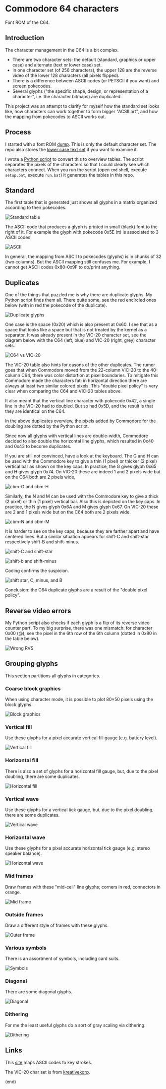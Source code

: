 # Commodore 64 characters

Font ROM of the C64.


## Introduction

The character management in the C64 is a bit complex.

- There are two character sets: the default (standard, graphics or upper case) and alternate (text or lower case) set.
- In one character set (of 256 characters), the upper 128 are the reverse video of the lower 128 characters (all pixels flipped).
- There is a difference between ASCII codes (or PETSCII if you want) and screen pokecodes.
- Several glyphs ("the specific shape, design, or representation of a character", i.e. the character bitmaps) are duplicated.

This project was an attempt to clarify for myself how the standard set looks like,
how characters can work together to form bigger "ACSII art",
and how the mapping from pokecodes to ASCII works out.


## Process

I started with a font ROM [dump](c64fontromhi.pbm).
This is only the default character set.
The repo also stores the [lower case text set](c64fontromhilo.pbm) if you want to examine it.

I wrote a [Python script](app.py) to convert this to overview tables.
The script separates the pixels of the characters so that I could clearly see which characters connect.
When you run the script (open `cmd` shell, execute `setup.bat`, execute `run.bat`) it generates the tables
in this repo.


## Standard

The first table that is generated just shows all glyphs in a matrix organized according to their pokecodes.

![Standard table](c64fontromhi-1plain.png)

The ASCII code that produces a glyph is printed in small (black) font to the right of it.
For example the glyph with pokecode 0x5E (π) is associated to 3 ASCII codes

![ASCII](ascii.png)

In general, the mapping from ASCII to pokecodes (glyphs) is in chunks of 32 (two columns).
But the ASCII mapping still confuses me. 
For example, I cannot get ASCII codes 0x80-0x9F to do/print anything.


## Duplicates

One of the things that puzzled me is why there are duplicate glyphs.
My Python script finds them all.
There quite some, see the red encircled ones below (with in red the pokecode of the duplicate).

![Duplicate glyphs](c64fontromhi-2dups.png)

One case is the space (0x20) which is also present at 0x60.
I see that as a space that looks like a space but that is not treated by the kernel
as a separator. It was already present in the VIC-20 character set, see
the diagram below with the C64 (left, blue) and VIC-20 (right, grey) character sets.

![C64 vs VIC-20](c64-vs-vic20.png)

The VIC-20 table also hints for easons of the other duplicates.
The rumor goes that when Commodore moved from the 22-column VIC-20 to
the 40-column C64, there was color distortion at pixel boundaries.
To mitigate this Commodore made the characters fat: in horizontal
direction there are always at least two similar colored pixels.
This "double pixel policy" is very clear when comparing the C64 and VIC-20 tables above. 

It also meant that the vertical line character with pokecode 0x42,
a single line in the VIC-20 had to doubled. But so had 0x5D, and 
the result is that they are identical on the C64.

In the above duplicates overview, the pixels added by Commodore 
for the doubling are dotted by the Python script.

Since now all glyphs with vertical lines are double-width, Commodore decided to also 
double the horizontal line glyphs, which resulted in 0x40 and 0x43 to become duplicates.

If you are still not convinced, have a look at the keyboard.
The G and H can be used with the Commodore key to give a thin (1 pixel) or thicker (2 pixel)
vertical bar as shown on the key caps. In practice, the G gives glyph 0x65 and H gives glyph 0x74.
On VIC-20 these are indeed 1 and 2 pixels wide but on the C64 both are 2 pixels wide.

![cbm-G and cbm-H](cbm-G-H.jpg)

Similarly, the N and M can be used with the Commodore key to give a thick (2 pixel) or thin (1 pixel)
vertical bar. Also this is depicted on the key caps. 
In practice, the N gives glyph 0x6A and M gives glyph 0x67.
On VIC-20 these are 2 and 1 pixels wide but on the C64 both are 2 pixels wide.

![cbm-N and cbm-M](cbm-N-M.jpg)

It is harder to see on the key caps, because they are farther apart and have centered lines.
But a similar situation appears for shift-C and shift-star respectively shift-B and shift-minus.

![shift-C and shift-star](shift-c-star.jpg)

![shift-b and shift-minus](shift-b-min.jpg)

Coding confirms the suspicion.

![shift star, C, minus, and B](shift_star_C_min_B.jpg)

Conclusion: the C64 duplicate glyphs are a result of the "double pixel policy".


## Reverse video errors

My Python script also checks if each glyph is a flip of its reverse video counter part.
To my big surprise, there was one mismatch: for character 0x00 (@), see the pixel in the 6th row of the 6th column (dotted in 0x80 in the table below).

![Wrong RVS](c64fontromhi-3wrongrvs.png)


## Grouping glyphs

This section partitions all glyphs in categories.


### Coarse block graphics

When using character mode, it is possible to plot 80×50 pixels using the block glyphs.

![Block graphics](c64fontromhi-4blocks.png)


### Vertical fill

Use these glyphs for a pixel accurate vertical fill gauge (e.g. battery level).

![Vertical fill](c64fontromhi-5verfill.png)


### Horizontal fill

There is also a set of glyphs for a horizontal fill gauge, but, due to the pixel doubling, 
there are some duplicates.

![Horizontal fill](c64fontromhi-6horfill.png)


### Vertical wave

Use these glyphs for a vertical tick gauge, but, due to the pixel doubling, there are some duplicates.

![Vertical wave](c64fontromhi-7verwave.png)


### Horizontal wave

Use these glyphs for a pixel accurate horizontal tick gauge (e.g. stereo speaker balance).

![Horizontal wave](c64fontromhi-8horwave.png)


### Mid frames

Draw frames with these "mid-cell" line glyphs; corners in red, connectors in orange.

![Mid frame](c64fontromhi-9midframe.png)


### Outside frames

Draw a different style of frames with these glyphs.

![Outer frame](c64fontromhi-10outerframe.png)


### Various symbols

There is an assortment of symbols, including card suits.

![Symbols](c64fontromhi-11symbols.png)


### Diagonal

There are some diagonal glyphs.

![Diagonal](c64fontromhi-12diagonal.png)


### Dithering

For me the least useful glyphs do a sort of gray scaling via dithering.

![Dithering](c64fontromhi-13dither.png)



## Links

This [site](https://sta.c64.org/cbm64petkey.html) maps ASCII codes to key strokes.

The VIC-20 char set is from [kreativekorp](https://www.kreativekorp.com/software/fonts/c64/).



(end)


